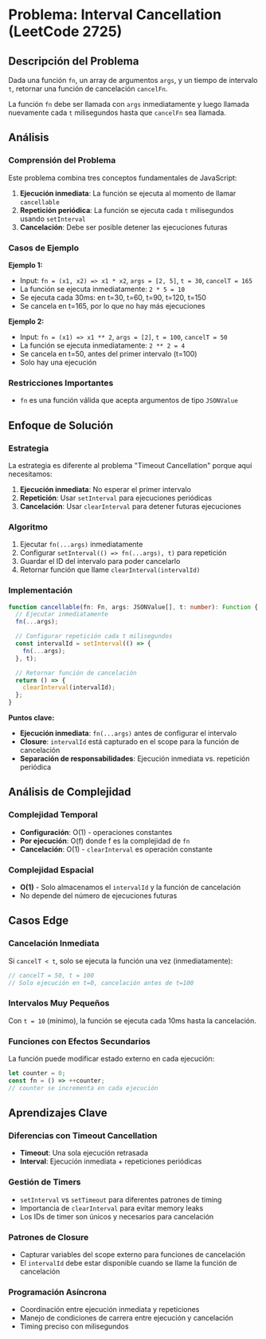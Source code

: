 # Problema: Interval Cancellation (LeetCode 2725)

## Descripción del Problema

Dada una función `fn`, un array de argumentos `args`, y un tiempo de intervalo `t`, retornar una función de cancelación `cancelFn`.

La función `fn` debe ser llamada con `args` inmediatamente y luego llamada nuevamente cada `t` milisegundos hasta que `cancelFn` sea llamada.

## Análisis

### Comprensión del Problema

Este problema combina tres conceptos fundamentales de JavaScript:

1. **Ejecución inmediata**: La función se ejecuta al momento de llamar `cancellable`
2. **Repetición periódica**: La función se ejecuta cada `t` milisegundos usando `setInterval`
3. **Cancelación**: Debe ser posible detener las ejecuciones futuras

### Casos de Ejemplo

**Ejemplo 1:**

- Input: `fn = (x1, x2) => x1 * x2`, `args = [2, 5]`, `t = 30`, `cancelT = 165`
- La función se ejecuta inmediatamente: `2 * 5 = 10`
- Se ejecuta cada 30ms: en t=30, t=60, t=90, t=120, t=150
- Se cancela en t=165, por lo que no hay más ejecuciones

**Ejemplo 2:**

- Input: `fn = (x1) => x1 ** 2`, `args = [2]`, `t = 100`, `cancelT = 50`
- La función se ejecuta inmediatamente: `2 ** 2 = 4`
- Se cancela en t=50, antes del primer intervalo (t=100)
- Solo hay una ejecución

### Restricciones Importantes

- `fn` es una función válida que acepta argumentos de tipo `JSONValue`

## Enfoque de Solución

### Estrategia

La estrategia es diferente al problema "Timeout Cancellation" porque aquí necesitamos:

1. **Ejecución inmediata**: No esperar el primer intervalo
2. **Repetición**: Usar `setInterval` para ejecuciones periódicas
3. **Cancelación**: Usar `clearInterval` para detener futuras ejecuciones

### Algoritmo

1. Ejecutar `fn(...args)` inmediatamente
2. Configurar `setInterval(() => fn(...args), t)` para repetición
3. Guardar el ID del intervalo para poder cancelarlo
4. Retornar función que llame `clearInterval(intervalId)`

### Implementación

```typescript
function cancellable(fn: Fn, args: JSONValue[], t: number): Function {
  // Ejecutar inmediatamente
  fn(...args);

  // Configurar repetición cada t milisegundos
  const intervalId = setInterval(() => {
    fn(...args);
  }, t);

  // Retornar función de cancelación
  return () => {
    clearInterval(intervalId);
  };
}
```

**Puntos clave:**

- **Ejecución inmediata**: `fn(...args)` antes de configurar el intervalo
- **Closure**: `intervalId` está capturado en el scope para la función de cancelación
- **Separación de responsabilidades**: Ejecución inmediata vs. repetición periódica

## Análisis de Complejidad

### Complejidad Temporal

- **Configuración**: O(1) - operaciones constantes
- **Por ejecución**: O(f) donde f es la complejidad de `fn`
- **Cancelación**: O(1) - `clearInterval` es operación constante

### Complejidad Espacial

- **O(1)** - Solo almacenamos el `intervalId` y la función de cancelación
- No depende del número de ejecuciones futuras

## Casos Edge

### Cancelación Inmediata

Si `cancelT < t`, solo se ejecuta la función una vez (inmediatamente):

```typescript
// cancelT = 50, t = 100
// Solo ejecución en t=0, cancelación antes de t=100
```

### Intervalos Muy Pequeños

Con `t = 10` (mínimo), la función se ejecuta cada 10ms hasta la cancelación.

### Funciones con Efectos Secundarios

La función puede modificar estado externo en cada ejecución:

```typescript
let counter = 0;
const fn = () => ++counter;
// counter se incrementa en cada ejecución
```

## Aprendizajes Clave

### Diferencias con Timeout Cancellation

- **Timeout**: Una sola ejecución retrasada
- **Interval**: Ejecución inmediata + repeticiones periódicas

### Gestión de Timers

- `setInterval` vs `setTimeout` para diferentes patrones de timing
- Importancia de `clearInterval` para evitar memory leaks
- Los IDs de timer son únicos y necesarios para cancelación

### Patrones de Closure

- Capturar variables del scope externo para funciones de cancelación
- El `intervalId` debe estar disponible cuando se llame la función de cancelación

### Programación Asíncrona

- Coordinación entre ejecución inmediata y repeticiones
- Manejo de condiciones de carrera entre ejecución y cancelación
- Timing preciso con milisegundos
